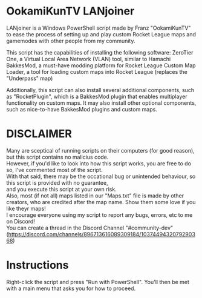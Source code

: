 # OokamiKunTV LANjoiner

LANjoiner is a Windows PowerShell script made by Franz "OokamiKunTV" to ease the process of setting up and play custom Rocket League
maps and gamemodes with other people from my community.

This script has the capabilities of installing the following software:
ZeroTier One, a Virtual Local Area Network (VLAN) tool, similar to Hamachi
BakkesMod, a must-have modding platform for Rocket League
Custom Map Loader, a tool for loading custom maps into Rocket League (replaces the "Underpass" map)

Additionally, this script can also install several additional components, such as "RocketPlugin",
which is a BakkesMod plugin that enables multiplayer functionality on custom maps.
It may also install other optional components, such as nice-to-have BakkesMod plugins and custom maps.

# DISCLAIMER  
Many are sceptical of running scripts on their computers (for good reason), but this script contains no malicius code.  
However, if you'd like to look into how this script works, you are free to do so, I've commented most of the script.  
With that said, there may be the occational bug or unintended behaviour, so this script is provided with no guarantee,  
and you execute this script at your own risk.  
Also, most (if not all) maps listed in our "Maps.txt" file is made by other creators, who are credited after the map name. Show them some love if you like theyr maps!  
I encourage everyone using my script to report any bugs, errors, etc to me on Discord!  
You can create a thread in the Discord Channel "#community-dev" (https://discord.com/channels/896713616089309184/1037449432079290368)

# Instructions
Right-click the script and press "Run with PowerShell". You'll then be met with a main menu that asks you for how to proceed.
